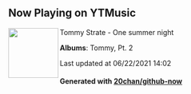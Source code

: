 ## Now Playing on YTMusic

[<img align="left" width="100" src="https://lh3.googleusercontent.com/238EJhCYAN0vSyjuLDxYgGybzB9JMKa1AMQb6k-DA7Q0l8DK5YtB6P9sY2CwWgE80-VG8tFw_xLXtz3M">](https://music.youtube.com/watch?v=e6CeSlUUSxQ)

Tommy Strate - One summer night

**Albums**: Tommy, Pt. 2

Last updated at 06/22/2021 14:02

#### Generated with [20chan/github-now](https://github.com/20chan/github-now)
